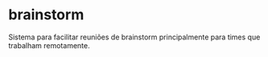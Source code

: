 # brainstorm
Sistema para facilitar reuniões de brainstorm principalmente para times que trabalham remotamente.
